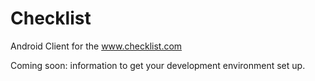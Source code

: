 Checklist 
=========

Android Client for the www.checklist.com

Coming soon: information to get your development environment set up.
